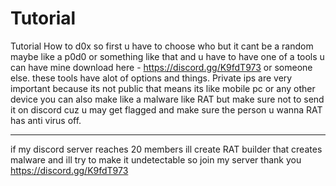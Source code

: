 # Tutorial
Tutorial How to d0x
so first u have to choose who but it cant be a random maybe like a p0d0 or something like that and u have to have one of a tools
u can have mine download here - https://discord.gg/K9fdT973
or someone else.
these tools have alot of options and things.
Private ips are very important because its not public that means its like mobile pc or any other device
you can also make like a malware like RAT but make sure not to send it on discord cuz u may get flagged
and make sure the person u wanna RAT has anti virus off.
****
if my discord server reaches 20 members ill create RAT builder that creates malware and ill try to make it undetectable
so join my server thank you https://discord.gg/K9fdT973

